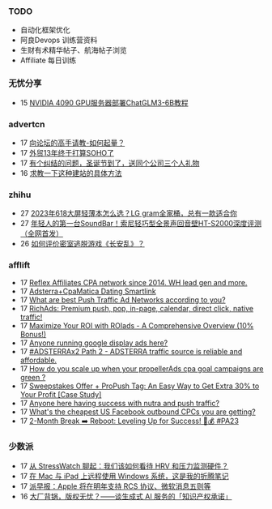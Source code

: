 ### TODO
-  自动化框架优化
-  阿良Devops 训练营资料
-  生财有术精华帖子、航海帖子浏览
-  Affiliate 每日训练

### 无忧分享
<!-- ruyo:START -->
-  15 [NVIDIA 4090 GPU服务器部署ChatGLM3-6B教程](https://51.ruyo.net/18538.html)<!-- ruyo:END -->

### advertcn
<!-- advertcn:START -->
-  17 [向论坛的高手请教-如何起量？](https://www.advertcn.com/forum.php?mod=viewthread&tid=112961)
-  17 [外贸13年终于打算SOHO了](https://www.advertcn.com/forum.php?mod=viewthread&tid=112960)
-  17 [有个纠结的问题，圣诞节到了，送同个公司三个人礼物](https://www.advertcn.com/forum.php?mod=viewthread&tid=112959)
-  16 [求教一下这种建站的具体方法](https://www.advertcn.com/forum.php?mod=viewthread&tid=112954)<!-- advertcn:END -->

### zhihu
<!-- zhihu:START -->
-  27 [2023年618大屏轻薄本怎么选？LG gram全家桶，总有一款适合你](http://zhuanlan.zhihu.com/p/632641888?utm_campaign=rss&utm_medium=rss&utm_source=rss&utm_content=title)
-  27 [年轻人的第一台SoundBar！索尼轻巧型全景声回音壁HT-S2000深度评测（全网首发）](http://zhuanlan.zhihu.com/p/630990296?utm_campaign=rss&utm_medium=rss&utm_source=rss&utm_content=title)
-  26 [如何评价密室逃脱游戏《长安乱》？](http://www.zhihu.com/question/563950552/answer/3045961312?utm_campaign=rss&utm_medium=rss&utm_source=rss&utm_content=title)<!-- zhihu:END -->

### afflift
<!-- afflift:START -->
-  17 [Reflex Affiliates CPA network since 2014. WH lead gen and more.](https://afflift.com/f/threads/reflex-affiliates-cpa-network-since-2014-wh-lead-gen-and-more.7190/)
-  17 [Adsterra+CpaMatica Dating Smartlink](https://afflift.com/f/threads/adsterra-cpamatica-dating-smartlink.12044/)
-  17 [What are best Push Traffic Ad Networks according to you?](https://afflift.com/f/threads/what-are-best-push-traffic-ad-networks-according-to-you.11953/)
-  17 [RichAds: Premium push, pop, in-page, calendar, direct click, native traffic!](https://afflift.com/f/threads/richads-premium-push-pop-in-page-calendar-direct-click-native-traffic.991/)
-  17 [Maximize Your ROI with ROIads - A Comprehensive Overview &lpar;10% Bonus!&rpar;](https://afflift.com/f/threads/maximize-your-roi-with-roiads-a-comprehensive-overview-10-bonus.11259/)
-  17 [Anyone running google display ads here?](https://afflift.com/f/threads/anyone-running-google-display-ads-here.12038/)
-  17 [#ADSTERRAx2 Path 2 - ADSTERRA traffic source is reliable and affordable.](https://afflift.com/f/threads/adsterrax2-path-2-adsterra-traffic-source-is-reliable-and-affordable.11986/)
-  17 [How do you scale up when your propellerAds cpa goal campaigns are green ?](https://afflift.com/f/threads/how-do-you-scale-up-when-your-propellerads-cpa-goal-campaigns-are-green.12008/)
-  17 [Sweepstakes Offer + ProPush Tag: An Easy Way to Get Extra 30% to Your Profit [Case Study]](https://afflift.com/f/threads/sweepstakes-offer-propush-tag-an-easy-way-to-get-extra-30-to-your-profit-case-study.12041/)
-  17 [Anyone here having success with nutra and push traffic?](https://afflift.com/f/threads/anyone-here-having-success-with-nutra-and-push-traffic.12034/)
-  17 [What&#39;s the cheapest US Facebook outbound CPCs you are getting?](https://afflift.com/f/threads/whats-the-cheapest-us-facebook-outbound-cpcs-you-are-getting.12029/)
-  17 [2-Month Break ➡️ Reboot: Leveling Up for Success! 💼💰 #PA23](https://afflift.com/f/threads/2-month-break-%E2%9E%A1%EF%B8%8F-reboot-leveling-up-for-success-%F0%9F%92%BC%F0%9F%92%B0-pa23.11560/)<!-- afflift:END -->

### 少数派
<!-- sspai:START -->
-  17 [从 StressWatch 聊起：我们该如何看待 HRV 和压力监测硬件？](https://sspai.com/post/84456)
-  17 [在 Mac 与 iPad 上远程使用 Windows 系统，这是我的折腾笔记](https://sspai.com/post/84443)
-  17 [派早报：Apple 将在明年支持 RCS 协议、微软消息五则等](https://sspai.com/post/84467)
-  16 [大厂背锅，版权无忧？——谈生成式 AI 服务的「知识产权承诺」](https://sspai.com/prime/story/gen-ai-ipr-commitments)<!-- sspai:END -->
